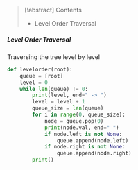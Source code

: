 > [!abstract] Contents
> - Level Order Traversal

##### Level Order Traversal
Traversing the tree level by level

```python
def levelorder(root):
    queue = [root]
    level = 0
    while len(queue) != 0:
        print(level, end=" -> ")
        level = level + 1
        queue_size = len(queue)
        for i in range(0, queue_size):
            node = queue.pop(0)
            print(node.val, end=" ")
            if node.left is not None:
                queue.append(node.left)
            if node.right is not None:
                queue.append(node.right)
        print()
```
